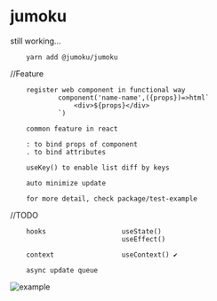 # jumoku
still working...

        yarn add @jumoku/jumoku 


//Feature
        
        register web component in functional way 
                component('name-name',({props})=>html`
                    <div>${props}</div>
                `)

        common feature in react

        : to bind props of component
        . to bind attributes 

        useKey() to enable list diff by keys

        auto minimize update

        for more detail, check package/test-example

//TODO  

        hooks                   useState()
                                useEffect() 
        
        context                 useContext() ✔

        async update queue      

![example](https://github.com/tarnishablec/jumoku/blob/master/packages/test-example/other/test.png)